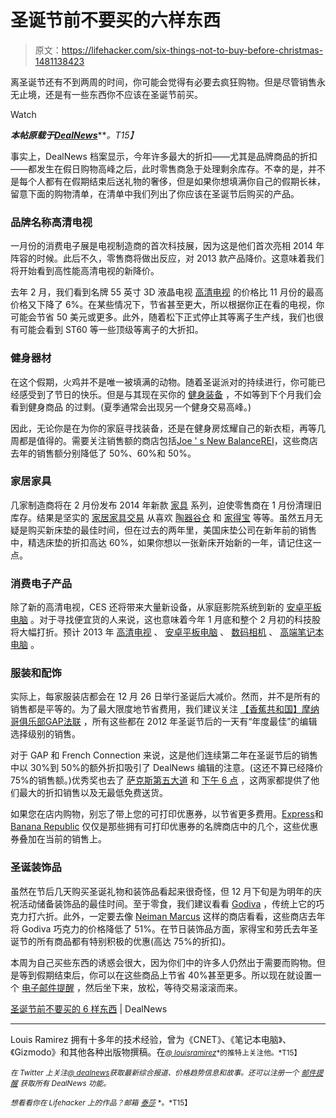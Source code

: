 # 圣诞节前不要买的六样东西

> 原文：<https://lifehacker.com/six-things-not-to-buy-before-christmas-1481138423>

离圣诞节还有不到两周的时间，你可能会觉得有必要去疯狂购物。但是尽管销售永无止境，还是有一些东西你不应该在圣诞节前买。

Watch

***本帖原载于***[***DealNews***](http://dealnews.com/features/6-Things-Not-to-Buy-Before-Christmas/646063.html)***。*T15】**

事实上，DealNews 档案显示，今年许多最大的折扣——尤其是品牌商品的折扣——都发生在假日购物高峰之后，此时零售商急于处理剩余库存。不幸的是，并不是每个人都有在假期结束后送礼物的奢侈，但是如果你想填满你自己的假期长袜，留意下面的购物清单，在清单中我们列出了你应该在圣诞节后购买的产品。

### 品牌名称高清电视

一月份的消费电子展是电视制造商的首次科技展，因为这是他们首次亮相 2014 年阵容的时候。此后不久，零售商将做出反应，对 2013 款产品降价。这意味着我们将开始看到高性能高清电视的新降价。

去年 2 月，我们看到名牌 55 英寸 3D 液晶电视 [高清电视](https://lifehacker.com/buy-an-hdtv-like-a-pro-5068347) 的价格比 11 月份的最高价格又下降了 6%。在某些情况下，节省甚至更大，所以根据你正在看的电视，你可能会节省 50 美元或更多。此外，随着松下正式停止其等离子生产线，我们也很有可能会看到 ST60 等一些顶级等离子的大折扣。

### 健身器材

在这个假期，火鸡并不是唯一被填满的动物。随着圣诞派对的持续进行，你可能已经感受到了节日的快乐。但是与其现在买你的 [健身装备](https://lifehacker.com/get-buff-not-broke-how-to-build-a-budget-friendly-hom-1460079368) ，不如等到下个月我们会看到健身商品 的过剩。(夏季通常会出现另一个健身交易高峰。)

因此，无论你是在为你的家庭寻找装备，还是在健身房炫耀自己的新衣柜，再等几周都是值得的。需要关注销售额的商店包括[Joe ' s New Balance](http://dealnews.com/s1807/Joes-New-Balance-Outlet/)[REI](http://dealnews.com/s549/REI/)，这些商店去年的销售额分别降低了 50%、60%和 50%。

### 家居家具

几家制造商将在 2 月份发布 2014 年新款 [家具](https://lifehacker.com/is-cheap-furniture-worth-buying-5970618) 系列，迫使零售商在 1 月份清理旧库存。结果是坚实的 [家居家具交易](http://dealnews.com/c199/Home-Garden/Home-Furniture/) 从喜欢 [陶器谷仓](http://dealnews.com/s1216/Pottery-Barn/) 和 [家得宝](http://dealnews.com/s958/Home-Depot) 等等。虽然五月无疑是购买新床垫的最佳时间，但在过去的两年里，美国床垫公司在新年前的销售中，精选床垫的折扣高达 60%，如果你想以一张新床开始新的一年，请记住这一点。

### 消费电子产品

除了新的高清电视，CES 还将带来大量新设备，从家庭影院系统到新的 [安卓平板电脑](https://lifehacker.com/five-best-android-tablets-5964800) 。对于寻找便宜货的人来说，这也意味着今年 1 月底和整个 2 月初的科技股将大幅打折。预计 2013 年 [高清电视](http://dealnews.com/c159/Electronics/TVs/) 、 [安卓平板电脑](http://dealnews.com/c594/Computers/iPad-Tablet/Tablets/) 、 [数码相机](http://dealnews.com/c168/Electronics/Cameras/Digital-Cameras/) 、 [高端笔记本电脑](http://dealnews.com/c49/Computers/Laptops/) 。

### 服装和配饰

实际上，每家服装店都会在 12 月 26 日举行圣诞后大减价。然而，并不是所有的销售都是平等的。为了最大限度地节省费用，我们建议关注 [【香蕉共和国】](http://dealnews.com/s299/Banana-Republic/)[摩纳哥俱乐部](http://dealnews.com/s2990/Club-Monaco/)[GAP](http://dealnews.com/s319/Gap/)[法联](http://dealnews.com/s1468/FCUK/) ，所有这些都在 2012 年圣诞节后的一天有“年度最佳”的编辑选择级别的销售。

对于 GAP 和 French Connection 来说，这是他们连续第二年在圣诞节后的销售中以 30%到 50%的额外折扣吸引了 DealNews 编辑的注意。(这还不算已经降价 75%的销售额。)优秀奖也去了 [萨克斯第五大道](http://dealnews.com/s990/Saks-Fifth-Avenue/) 和 [下午 6 点](http://dealnews.com/s1460/6-pm/) ，这两家都提供了他们最大的折扣销售以及无最低免费送货。

如果您在店内购物，别忘了带上您的可打印优惠券，以节省更多费用。[Express](http://dealnews.com/s273/Express/)和 [Banana Republic](http://dealnews.com/s299/Banana-Republic/) 仅仅是那些拥有可打印优惠券的名牌商店中的几个，这些优惠券叠加在当前的销售上。

### 圣诞装饰品

虽然在节后几天购买圣诞礼物和装饰品看起来很奇怪，但 12 月下旬是为明年的庆祝活动储备装饰品的最佳时间。至于零食，我们建议看看 [Godiva](http://dealnews.com/s951/Godiva/) ，传统上它的巧克力打六折。此外，一定要去像 [Neiman Marcus](http://dealnews.com/b449/Neiman-Marcus/) 这样的商店看看，这些商店去年将 Godiva 巧克力的价格降低了 51%。在节日装饰品方面，家得宝和劳氏去年圣诞节的所有商品都有特别积极的优惠(高达 75%的折扣)。

本周为自己买些东西的诱惑会很大，因为你们中的许多人仍然出于需要而购物。但是等到假期结束后，你可以在这些商品上节省 40%甚至更多。所以现在就设置一个 [电子邮件提醒](https://dealnews.com/mydealnews/alerts.html?cat=483) ，然后坐下来，放松，等待交易滚滚而来。

[圣诞节前不要买的 6 样东西](http://dealnews.com/features/6-Things-Not-to-Buy-Before-Christmas/646063.html) | DealNews

* * *

Louis Ramirez 拥有十多年的技术经验，曾为《CNET》、《笔记本电脑》、《Gizmodo》和其他各种出版物撰稿。在[<small>*@ louisramirez*</small>](http://twitter.com/louisramirez)<small>*的推特上关注他。*T15】</small>

<small>*在 Twitter 上关注*</small>[<small>*@ dealnews*</small>](http://twitter.com/dealnews)<small>*获取最新综合报道、价格趋势信息和故事。还可以注册一个*</small> [<small>*邮件提醒*</small>](https://dealnews.com/mydealnews/get-alert.html?c=485) <small>*获取所有 DealNews 功能。*</small>

<small>*想看看你在 Lifehacker 上的作品？邮箱*</small> [<small>*泰莎*</small>](https://mail.google.com/mail/?view=cm&fs=1&tf=1&to=tessa@lifehacker.com) <small>*。*T15】</small>